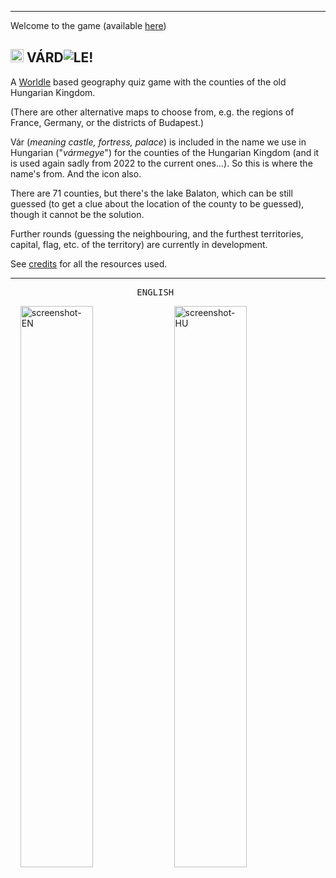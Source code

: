 ----
Welcome to the game (available [here](https://oregsamsas.github.io/vardle/))

## <img alt="♜" src="https://em-content.zobj.net/thumbs/320/twitter/322/castle_1f3f0.png" style="height:1em"/> VÁRD![L](https://github.com/OregSamSas/vardle/assets/101597941/70ff0335-6f9b-4054-b48b-8247b84ea127)E!

A [Worldle](https://worldle.teuteuf.fr) based geography quiz game with the counties of the old Hungarian Kingdom.

(There are other alternative maps to choose from, e.g. the regions of France, Germany, or the districts of Budapest.)

Vár (*meaning castle, fortress, palace*) is included in the name we use in Hungarian ("*vármegye*") for the counties of the Hungarian Kingdom (and it is used again sadly from 2022 to the current ones...). So this is where the name's from. And the icon also.

There are 71 counties, but there's the lake Balaton, which can be still guessed (to get a clue about the location of the county to be guessed), though it cannot be the solution.

Further rounds (guessing the neighbouring, and the furthest territories, capital, flag, etc. of the territory) are currently in development.

See [credits](/credits.md) for all the resources used.

----
<pre>
                        ENGLISH                                                             HUNGARIAN
</pre>

&nbsp;&nbsp;&nbsp;&nbsp;<img alt="screenshot-EN" src="https://github.com/OregSamSas/vardle/assets/101597941/04340a58-5cef-44cc-bf05-9a14e29b465f" width="48%"/> <img alt="screenshot-HU" src="https://github.com/OregSamSas/vardle/assets/101597941/d175b4a6-2c28-47d7-b7ed-271a380207fd" width="48%"/>
